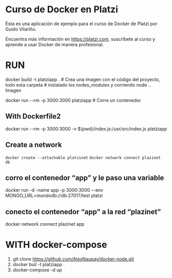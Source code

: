 # Curso de Docker en Platzi

Ésta es una aplicación de ejemplo para el curso de Docker de Platzi por Guido
Vilariño.

Encuentra más información en https://platzi.com, suscríbete al curso y aprende
a usar Docker de manera profesional.

# RUN
docker build -t platziapp . # Crea una imagen con el código del proyecto, todo esta carpeta
                            # instalado los nodes_modules y corriendo node .. Imagen

docker run --rm -p 3000:3000 platziapp # Corre un contenedor

## With  Dockerfile2
docker run --rm -p 3000:3000 -v $(pwd)/index.js:/usr/src/index.js platziapp

## Create a network
`docker create --attachable platzinet`
`docker network connect plazinet db`

## corro el contenedor “app” y le paso una variable
docker run -d -name app -p 3000:3000 --env MONGO_URL=mondodb://db:27017/test platzi

## conecto el contenedor “app” a la red “plazinet”
docker network connect plazinet app


# WITH docker-compose
1. git clone https://github.com/AlexNaupay/docker-node.git
2. docker buil -t platziapp .
3. docker-compose -d up
